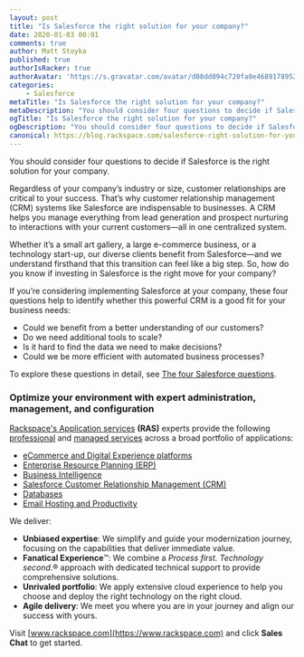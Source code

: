 ```yaml
---
layout: post
title: "Is Salesforce the right solution for your company?"
date: 2020-01-03 00:01
comments: true
author: Matt Stoyka
published: true
authorIsRacker: true
authorAvatar: 'https://s.gravatar.com/avatar/d08dd094c720fa0e4689178952959231'
categories:
    - Salesforce
metaTitle: "Is Salesforce the right solution for your company?"
metaDescription: "You should consider four questions to decide if Salesforce is the right solution for your company."
ogTitle: "Is Salesforce the right solution for your company?"
ogDescription: "You should consider four questions to decide if Salesforce is the right solution for your company."
canonical: https://blog.rackspace.com/salesforce-right-solution-for-your-company-answer-these-questions
---
```


You should consider four questions to decide if Salesforce is the right solution for your company.

<!-- more -->

Regardless of your company’s industry or size, customer relationships are critical to your success. That’s why customer relationship management (CRM) systems like Salesforce are indispensable to businesses. A CRM helps you manage everything from lead generation and prospect nurturing to interactions with your current customers&mdash;all in one centralized system.

Whether it’s a small art gallery, a large e-commerce business, or a technology start-up, our diverse clients benefit from Salesforce&mdash;and we understand firsthand that this transition can feel like a big step. So, how do you know if investing in Salesforce is the right move for your company?

If you’re considering implementing Salesforce at your company, these four questions help to identify whether this powerful CRM is a good fit for your business needs:

- Could we benefit from a better understanding of our customers?
- Do we need additional tools to scale?
- Is it hard to find the data we need to make decisions?
- Could we be more efficient with automated business processes?

To explore these questions in detail, see
[The four Salesforce questions](https://blog.rackspace.com/salesforce-right-solution-for-your-company-answer-these-questions).

### Optimize your environment with expert administration, management, and configuration

[Rackspace's Application services](https://www.rackspace.com/application-services)
**(RAS)** experts provide the following [professional](https://www.rackspace.com/application-management/professional-services)
and
[managed services](https://www.rackspace.com/application-management/managed-services) across
a broad portfolio of applications:

- [eCommerce and Digital Experience platforms](https://www.rackspace.com/ecommerce-digital-experience)
- [Enterprise Resource Planning (ERP)](https://www.rackspace.com/erp)
- [Business Intelligence](https://www.rackspace.com/business-intelligence)
- [Salesforce Customer Relationship Management (CRM)](https://www.rackspace.com/salesforce-managed-services)
- [Databases](https://www.rackspace.com/dba-services)
- [Email Hosting and Productivity](https://www.rackspace.com/email-hosting)

We deliver:

- **Unbiased expertise**: We simplify and guide your modernization journey,
focusing on the capabilities that deliver immediate value.
- **Fanatical Experience**&trade;: We combine a *Process first. Technology second*.&reg;
approach with dedicated technical support to provide comprehensive solutions.
- **Unrivaled portfolio**: We apply extensive cloud experience to help you
choose and deploy the right technology on the right cloud.
- **Agile delivery**: We meet you where you are in your journey and align
our success with yours.

Visit [www.rackspace.com](https://www.rackspace.com) and click **Sales Chat** to get started.
